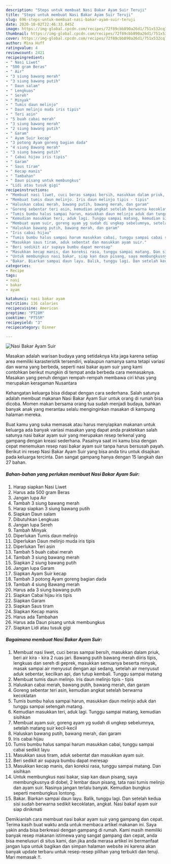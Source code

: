 ```yaml
---
description: "Steps untuk membuat Nasi Bakar Ayam Suir Teruji"
title: "Steps untuk membuat Nasi Bakar Ayam Suir Teruji"
slug: 696-steps-untuk-membuat-nasi-bakar-ayam-suir-teruji
date: 2020-10-02T22:46:33.045Z
image: https://img-global.cpcdn.com/recipes/72f89cbb890a26d1/751x532cq70/nasi-bakar-ayam-suir-foto-resep-utama.jpg
thumbnail: https://img-global.cpcdn.com/recipes/72f89cbb890a26d1/751x532cq70/nasi-bakar-ayam-suir-foto-resep-utama.jpg
cover: https://img-global.cpcdn.com/recipes/72f89cbb890a26d1/751x532cq70/nasi-bakar-ayam-suir-foto-resep-utama.jpg
author: Mina Huff
ratingvalue: 4
reviewcount: 2421
recipeingredient:
- " Nasi Liwet"
- "500 gram Beras"
- " Air"
- "3 siung bawang merah"
- "3 siung bawang putih"
- " Daun salam"
- " Lengkuas"
- " Sereh"
- " Minyak"
- " Tumis daun melinjo"
- " Daun melinjo muda iris tipis"
- " Teri asin"
- "5 buah cabai merah"
- "3 siung bawang merah"
- "2 siung bawang putih"
- " Garam"
- " Ayam Suir kecap"
- "3 potong Ayam goreng bagian dada"
- "4 siung Bawang merah"
- "3 siung bawang putih"
- " Cabai hijau iris tipis"
- " Garam"
- " Saus tiram"
- " Kecap manis"
- " Tambahan"
- " Daun pisang untuk membungkus"
- "Lidi atau tusuk gigi"
recipeinstructions:
- "Membuat nasi liwet, cuci beras sampai bersih, masukkan dalam priuk, beri air kira - kira 2 ruas jari. Bawang putih bawang merah diiris tipis, lengkuas dan sereh di geprek, masukkan semuanya beserta minyak, masak sampai air menyusut dengan api sedang, setelah air menyusut aduk sebentar, kecilkan api, dan tutup kembali. Tunggu sampai matang"
- "Membuat tumis daun melinjo. Iris daun melinjo tipis - tipis"
- "Haluskan cabai merah, bawang putih, bawang merah, dan garam"
- "Goreng sebentar teri asin, kemudian angkat setelah berwarna kecoklatan"
- "Tumis bumbu halus sampai harun, masukkan daun melinjo aduk dan tunggu sampai setengah matang."
- "Kemudian masukkan teri, aduk lagi. Tunggu sampai matang, kemudian sisihkan"
- "Membuat ayam suir, goreng ayam yg sudah di ungkep sebelumnya, setelah matang suir kecil-kecil"
- "Haluskan bawang putih, bawang merah, dan garam"
- "Iris cabai hijau"
- "Tumis bumbu halus sampai harum masukkan cabai, tunggu sampai cabai sedikit layu"
- "Masukkan saus tiram, aduk sebentat dan masukkan ayam suir."
- "Beri sedikit air supaya bumbu dapat meresap"
- "Masukkan kecap manis, dan koreksi rasa, tunggu sampai matang. Dan sisihkan"
- "Untuk membungkus nasi bakar, siap kan daun pisang, saya membungkusnya di dobel, 2 lembar daun pisang, tata nasi tumis melinjo dan ayam suir. Nasinya jangan terlalu banyak. Kemudian bungkus seperti membungkus lontong."
- "Bakar. Biarkan sampai daun layu. Balik, tunggu lagi. Dan setelah kedua sisi sudah berwarna sedikit kecoklatan, angkat. Nasi bakaf ayam suir siap dinikmati"
categories:
- Recipe
tags:
- nasi
- bakar
- ayam

katakunci: nasi bakar ayam 
nutrition: 116 calories
recipecuisine: American
preptime: "PT28M"
cooktime: "PT55M"
recipeyield: "3"
recipecategory: Dinner

---
```



![Nasi Bakar Ayam Suir](https://img-global.cpcdn.com/recipes/72f89cbb890a26d1/751x532cq70/nasi-bakar-ayam-suir-foto-resep-utama.jpg)

Masakan adalah warisan budaya yang setidaknya kita jaga karena setiap area memiliki karasteristik tersendiri, walaupun namanya sama tetapi variasi dan warna yang berbeda, seperti nasi bakar ayam suir yang kami contohkan berikut mungkin di tempat anda berbeda cara memasaknya. Masakan yang penuh dengan rempah-rempah membawa ciri khas yang merupakan keragaman Nusantara

Kehangatan keluarga bisa didapat dengan cara sederhana. Salah satunya adalah membuat makanan Nasi Bakar Ayam Suir untuk orang di rumah bisa dicoba. Momen makan bersama orang tua sudah menjadi budaya, bahkan banyak anak yang merantau selalu menginginkan masakan di kampung halaman mereka.



Buat kamu yang suka memasak atau harus menyiapkan makanan untuk keluarga ada banyak variasi masakan yang dapat anda praktekkan salah satunya nasi bakar ayam suir yang merupakan resep terkenal yang gampang dengan kreasi sederhana. Pasalnya saat ini kamu bisa dengan cepat menemukan resep nasi bakar ayam suir tanpa harus bersusah payah.
Berikut ini resep Nasi Bakar Ayam Suir yang bisa anda tiru untuk disajikan pada keluarga tercinta. Dan sangat gampang hanya dengan 15 langkah dan 27 bahan.


<!--inarticleads1-->

##### Bahan-bahan yang perlukan membuat Nasi Bakar Ayam Suir:

1. Harap siapkan  Nasi Liwet
1. Harus ada 500 gram Beras
1. Jangan lupa  Air
1. Tambah 3 siung bawang merah
1. Harap siapkan 3 siung bawang putih
1. Siapkan  Daun salam
1. Dibutuhkan  Lengkuas
1. Jangan lupa  Sereh
1. Tambah  Minyak
1. Diperlukan  Tumis daun melinjo
1. Diperlukan  Daun melinjo muda iris tipis
1. Diperlukan  Teri asin
1. Tambah 5 buah cabai merah
1. Tambah 3 siung bawang merah
1. Siapkan 2 siung bawang putih
1. Jangan lupa  Garam
1. Siapkan  Ayam Suir kecap
1. Tambah 3 potong Ayam goreng bagian dada
1. Tambah 4 siung Bawang merah
1. Harus ada 3 siung bawang putih
1. Siapkan  Cabai hijau iris tipis
1. Siapkan  Garam
1. Siapkan  Saus tiram
1. Siapkan  Kecap manis
1. Harus ada  Tambahan
1. Harus ada  Daun pisang untuk membungkus
1. Siapkan Lidi atau tusuk gigi




<!--inarticleads2-->

##### Bagaimana membuat  Nasi Bakar Ayam Suir:

1. Membuat nasi liwet, cuci beras sampai bersih, masukkan dalam priuk, beri air kira - kira 2 ruas jari. Bawang putih bawang merah diiris tipis, lengkuas dan sereh di geprek, masukkan semuanya beserta minyak, masak sampai air menyusut dengan api sedang, setelah air menyusut aduk sebentar, kecilkan api, dan tutup kembali. Tunggu sampai matang
1. Membuat tumis daun melinjo. Iris daun melinjo tipis - tipis
1. Haluskan cabai merah, bawang putih, bawang merah, dan garam
1. Goreng sebentar teri asin, kemudian angkat setelah berwarna kecoklatan
1. Tumis bumbu halus sampai harun, masukkan daun melinjo aduk dan tunggu sampai setengah matang.
1. Kemudian masukkan teri, aduk lagi. Tunggu sampai matang, kemudian sisihkan
1. Membuat ayam suir, goreng ayam yg sudah di ungkep sebelumnya, setelah matang suir kecil-kecil
1. Haluskan bawang putih, bawang merah, dan garam
1. Iris cabai hijau
1. Tumis bumbu halus sampai harum masukkan cabai, tunggu sampai cabai sedikit layu
1. Masukkan saus tiram, aduk sebentat dan masukkan ayam suir.
1. Beri sedikit air supaya bumbu dapat meresap
1. Masukkan kecap manis, dan koreksi rasa, tunggu sampai matang. Dan sisihkan
1. Untuk membungkus nasi bakar, siap kan daun pisang, saya membungkusnya di dobel, 2 lembar daun pisang, tata nasi tumis melinjo dan ayam suir. Nasinya jangan terlalu banyak. Kemudian bungkus seperti membungkus lontong.
1. Bakar. Biarkan sampai daun layu. Balik, tunggu lagi. Dan setelah kedua sisi sudah berwarna sedikit kecoklatan, angkat. Nasi bakaf ayam suir siap dinikmati




Demikianlah cara membuat nasi bakar ayam suir yang gampang dan cepat. Terima kasih buat waktu anda untuk membaca artikel makanan ini. Saya yakin anda bisa berkreasi dengan gampang di rumah. Kami masih memiliki banyak resep makanan istimewa yang sangat gampang dan cepat, anda bisa menelusuri di situs kami, dan jika anda merasa artikel ini bermanfaat jangan lupa untuk bagikan dan simpan halaman website ini karena akan banyak update terbaru untuk resep-resep pilihan yang terbukti dan teruji. Mari memasak !!. 
